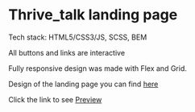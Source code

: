 # Thrive_talk landing page

Tech stack: HTML5/CSS3/JS, SCSS, BEM

All buttons and links are interactive

Fully responsive design was made with Flex and Grid.

Design of the landing page you can find [here](https://www.figma.com/file/aHd2rHMrnzDXhowLuIQjIyVQ/ThriveTalk-Landing-Page?node-id=0%3A1)

Click the link to see [Preview](https://milla-romankova.github.io/Thrive_talk/)

